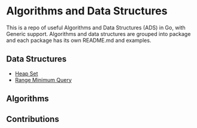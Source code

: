 # Algorithms and Data Structures

This is a repo of useful Algorithms and Data Structures (ADS) in Go, with Generic support. 
Algorithms and data structures are grouped into package and each package has 
its own README.md and examples. 

## Data Structures
- [Heap Set](./heapset/README.md)
- [Range Minimum Query](./rmq/rmq.go)

## Algorithms

## Contributions

